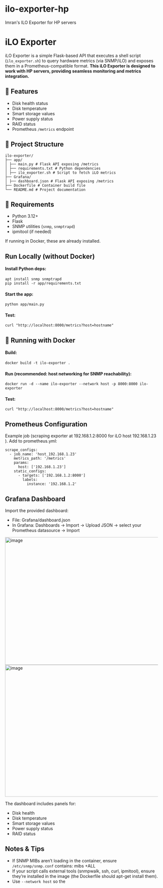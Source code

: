 # ilo-exporter-hp
Imran's ILO Exporter for HP servers

# iLO Exporter

iLO Exporter is a simple Flask-based API that executes a shell script (`ilo_exporter.sh`) 
to query hardware metrics (via SNMP/iLO) and exposes them in a Prometheus-compatible format.
**This iLO Exporter is designed to work with HP servers, providing seamless monitoring and metrics integration.**

## 🚀 Features
- Disk health status
- Disk temperature
- Smart storage values
- Power supply status
- RAID status
- Prometheus `/metrics` endpoint

## 📂 Project Structure
```
ilo-exporter/
├── app/
│ ├── main.py # Flask API exposing /metrics
│ ├── requirements.txt # Python dependencies
│ ├── ilo_exporter.sh # Script to fetch iLO metrics
├── Grafana/
│ ├── dashboard.json # Flask API exposing /metrics
├── Dockerfile # Container build file
└── README.md # Project documentation
```


## 🔧 Requirements
- Python 3.12+
- Flask
- SNMP utilities (`snmp`, `snmptrapd`)
- ipmitool (if needed)

If running in Docker, these are already installed.

## Run Locally (without Docker)
#### Install Python deps:
    apt install snmp snmptrapd
    pip install -r app/requirements.txt

#### Start the app:
    python app/main.py

#### Test:
    curl "http://localhost:8000/metrics?host=hostname"

## 🐳 Running with Docker
#### Build:
    docker build -t ilo-exporter .

#### Run (recommended: host networking for SNMP reachability):
    docker run -d --name ilo-exporter --network host -p 8000:8000 ilo-exporter

#### Test:
    curl "http://localhost:8000/metrics?host=hostname"

## Prometheus Configuration
Example job (scraping exporter at 192.168.1.2:8000 for iLO host 192.168.1.23 ). Add to prometheus.yml:

    scrape_configs:
      - job_name: 'host_192.168.1.23'
        metrics_path: '/metrics'
        params:
          host: ['192.168.1.23']
        static_configs:
          - targets: ['192.168.1.2:8000']
            labels:
              instance: '192.168.1.2'


## Grafana Dashboard
Import the provided dashboard:
- File: Grafana/dashboard.json
- In Grafana: Dashboards → Import → Upload JSON → select your Prometheus datasource → Import

<img width="652" height="420" alt="image" src="https://github.com/user-attachments/assets/86fee58b-2c86-4415-a0b4-252bec497590" />
<img width="1114" height="434" alt="image" src="https://github.com/user-attachments/assets/902adb7f-b492-4417-8134-be3261f1ccd9" />




The dashboard includes panels for:
- Disk health
- Disk temperature
- Smart storage values
- Power supply status
- RAID status

## Notes & Tips
- If SNMP MIBs aren’t loading in the container, ensure `/etc/snmp/snmp.conf` contains:
      mibs +ALL
- If your script calls external tools (snmpwalk, ssh, curl, ipmitool), ensure they’re installed in the image (the Dockerfile should apt-get install them).
- Use `--network host` so the 

